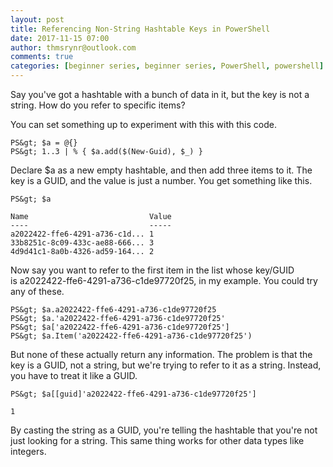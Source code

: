 ```yaml
---
layout: post
title: Referencing Non-String Hashtable Keys in PowerShell
date: 2017-11-15 07:00
author: thmsrynr@outlook.com
comments: true
categories: [beginner series, beginner series, PowerShell, powershell]
---
```

Say you've got a hashtable with a bunch of data in it, but the key is not a string. How do you refer to specific items?

You can set something up to experiment with this with this code.

<!--more-->

```
PS&gt; $a = @{}
PS&gt; 1..3 | % { $a.add($(New-Guid), $_) }
```

Declare $a as a new empty hashtable, and then add three items to it. The key is a GUID, and the value is just a number. You get something like this.

```
PS&gt; $a

Name                           Value
----                           -----
a2022422-ffe6-4291-a736-c1d... 1
33b8251c-8c09-433c-ae88-666... 3
4d9d41c1-8a0b-4326-ad59-164... 2
```

Now say you want to refer to the first item in the list whose key/GUID is a2022422-ffe6-4291-a736-c1de97720f25, in my example. You could try any of these.

```
PS&gt; $a.a2022422-ffe6-4291-a736-c1de97720f25
PS&gt; $a.'a2022422-ffe6-4291-a736-c1de97720f25'
PS&gt; $a['a2022422-ffe6-4291-a736-c1de97720f25']
PS&gt; $a.Item('a2022422-ffe6-4291-a736-c1de97720f25')
```

But none of these actually return any information. The problem is that the key is a GUID, not a string, but we're trying to refer to it as a string. Instead, you have to treat it like a GUID.

```
PS&gt; $a[[guid]'a2022422-ffe6-4291-a736-c1de97720f25']

1
```

By casting the string as a GUID, you're telling the hashtable that you're not just looking for a string. This same thing works for other data types like integers.
